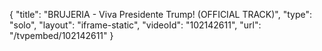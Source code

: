 {
    "title": "BRUJERIA - Viva Presidente Trump! (OFFICIAL TRACK)",
    "type": "solo",
    "layout": "iframe-static",
    "videoId": "102142611",
    "url": "\/tvpembed\/102142611"
}